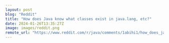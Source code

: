 ```yaml
---
layout: post
blog: "Reddit"
title: "How does Java know what classes exist in java.lang, etc?"
date: 2024-01-26T13:35:27Z
image: images/reddit.png
remote_url: "https://www.reddit.com/r/java/comments/1abihi1/how_does_java_know_what_classes_exist_in_javalang/"
---
```

